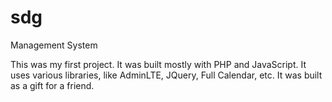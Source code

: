 # sdg
Management System


This was my first project. It was built mostly with PHP and JavaScript. It uses various libraries, like AdminLTE, JQuery, Full Calendar, etc. It was built as a gift for a friend.



